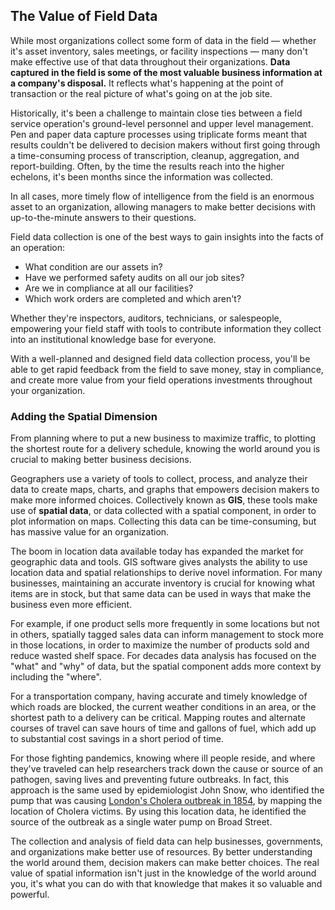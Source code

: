 ## The Value of Field Data

While most organizations collect some form of data in the field &mdash; whether it's asset inventory, sales meetings, or facility inspections &mdash; many don't make effective use of that data throughout their organizations. **Data captured in the field is some of the most valuable business information at a company's disposal.** It reflects what's happening at the point of transaction or the real picture of what's going on at the job site. 

Historically, it's been a challenge to maintain close ties between a field service operation's ground-level personnel and upper level management. Pen and paper data capture processes using triplicate forms meant that results couldn't be delivered to decision makers without first going through a time-consuming process of transcription, cleanup, aggregation, and report-building. Often, by the time the results reach into the higher echelons, it's been months since the information was collected. 

In all cases, more timely flow of intelligence from the field is an enormous asset to an organization, allowing managers to make better decisions with up-to-the-minute answers to their questions.

Field data collection is one of the best ways to gain insights into the facts of an operation:

* What condition are our assets in?
* Have we performed safety audits on all our job sites?
* Are we in compliance at all our facilities?
* Which work orders are completed and which aren't?

Whether they're inspectors, auditors, technicians, or salespeople, empowering your field staff with tools to contribute information they collect into an institutional knowledge base for everyone.

With a well-planned and designed field data collection process, you'll be able to get rapid feedback from the field to save money, stay in compliance, and create more value from your field operations investments throughout your organization.

### Adding the Spatial Dimension

From planning where to put a new business to maximize traffic, to plotting the shortest route for a delivery schedule, knowing the world around you is crucial to making better business decisions.

Geographers use a variety of tools to collect, process, and analyze their data to create maps, charts, and graphs that empowers decision makers to make more informed choices. Collectively known as **GIS**, these tools make use of **spatial data**, or data collected with a spatial component, in order to plot information on maps. Collecting this data can be time-consuming, but has massive value for an organization.

The boom in location data available today has expanded the market for geographic data and tools. GIS software gives analysts the ability to use location data and spatial relationships to derive novel information. For many businesses, maintaining an accurate inventory is crucial for knowing what items are in stock, but that same data can be used in ways that make the business even more efficient. 

For example, if one product sells more frequently in some locations but not in others,  spatially tagged sales data can inform management to stock more in those locations, in order to maximize the number of products sold and reduce wasted shelf space. For decades data analysis has focused on the "what" and "why" of data, but the spatial component adds more context by including the "where".

For a transportation company, having accurate and timely knowledge of which roads are blocked, the current weather conditions in an area, or the shortest path to a delivery can be critical. Mapping routes and alternate courses of travel can save hours of time and gallons of fuel, which add up to substantial cost savings in a short period of time.

For those fighting pandemics, knowing where ill people reside, and where they've traveled can help researchers track down the cause or source of an pathogen, saving lives and preventing future outbreaks. In fact, this approach is the same used by epidemiologist John Snow, who identified the pump that was causing [London's Cholera outbreak in 1854](https://en.wikipedia.org/wiki/1854_Broad_Street_cholera_outbreak), by mapping the location of Cholera victims. By using this location data, he identified the source of the outbreak as a single water pump on Broad Street.

The collection and analysis of field data can help businesses, governments, and organizations make better use of resources. By better understanding the world around them, decision makers can make better choices. The real value of spatial information isn't just in the knowledge of the world around you, it's what you can do with that knowledge that makes it so valuable and powerful.
